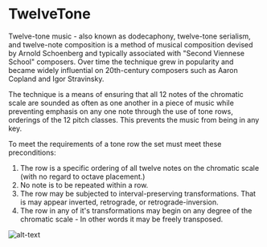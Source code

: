 # TwelveTone

Twelve-tone music - also known as dodecaphony, twelve-tone serialism, and twelve-note composition
is a method of musical composition devised by Arnold Schoenberg and typically associated with
"Second Viennese School" composers. Over time the technique grew in popularity and became widely
influential on 20th-century composers such as Aaron Copland and Igor Stravinsky. 

The technique is a means of ensuring that all 12 notes of the chromatic scale are sounded as often
as one another in a piece of music while preventing emphasis on any one note through the use of
tone rows, orderings of the 12 pitch classes. This prevents the music from being in any key. 

To meet the requirements of a tone row the set must meet these preconditions:

1. The row is a specific ordering of all twelve notes on the chromatic scale 
   (with no regard to octave placement.)
2. No note is to be repeated within a row.
3. The row may be subjected to interval-preserving transformations.
   That is may appear inverted, retrograde, or retrograde-inversion.
4. The row in any of it's transformations may begin on any degree of the chromatic scale - 
   In other words it may be freely transposed. 

![alt-text](http://musicclasshub.weebly.com/uploads/1/8/5/5/18552840/2896867_orig.png)